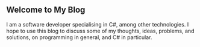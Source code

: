 ## Welcome to My Blog

I am a software developer specialising in C#, among other technologies. I hope to use this blog to discuss some of my thoughts, ideas, problems, and solutions, on programming in general, and C# in particular.
